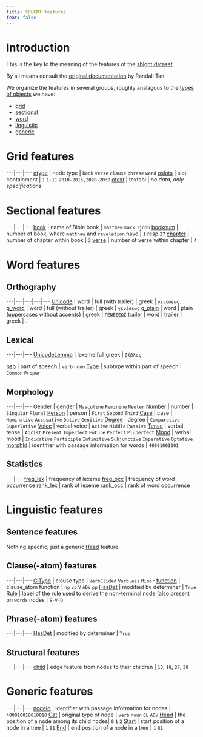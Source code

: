 ```yaml
---
title: SBLGNT features
feat: false
---
```


# Introduction
This is the key to the meaning of the features of the
[sblgnt dataset](/text-fabric-data/features/greek/sblgnt/0_home).

By all means consult the
[original documentation](https://github.com/biblicalhumanities/greek-new-testament/blob/master/syntax-trees/sblgnt/doc/SBLGNT%20Treebank%20Documentation.pdf)
by Randall Tan.

We organize the features in several groups, roughly analagous to the
[types of objects](otype)
we have:

* [grid](#grid-features)
* [sectional](#sectional-features)
* [word](#word-features)
* [linguistic](#linguistic-features)
* [generic](#generic-features)

# Grid features

---|---|---
[otype](otype) | node type | `book` `verse` `clause` `phrase` `word`
[oslots](oslots) | slot containment | `1` `1-11` `2010-2015,2020-2030`
[otext](otext) | textapi | *no data, only specifications*  

# Sectional features

---|---|---
[book](book) | name of Bible book | `matthew` `mark` `1john`
[booknum](booknum) | number of book, where `matthew` and `revelation` have | `1` resp `27`
[chapter](chapter) | number of chapter within book | `3`
[verse](verse) | number of verse within chapter | `4`


# Word features

## Orthography

---|---|---|---|---
[Unicode](Unicode) | word | full (with trailer) | greek | `γενέσεως. `
[g_word](g_word) | word | full (without trailer) | greek | `γενέσεως`
[g_plain](g_plain) | word | plain (uppercases without accents) | greek | `ΓΕΝΕΣΕΩΣ`
[trailer](trailer) | word | trailer | greek | `. ` 

## Lexical

---|---|---
[UnicodeLemma](UnicodeLemma) | lexeme full greek | `βίβλος`

[psp](psp) | part of speech | `verb` `noun`
[Type](Type) | subtype within part of speech | `Common` `Proper`

## Morphology

---|---|---
[Gender](Gender) |  gender       | `Masculine` `Feminine` `Neuter`
[Number](Number) |  number       | `Singular` `Plural`
[Person](Person) |  person       | `First` `Second` `Third`
[Case](Case) | case | `Nominative` `Accusative` `Dative` `Genitive`
[Degree](Degree) | degree | `Comparative` `Superlative`
[Voice](Voice) | verbal voice | `Active` `Middle` `Passive`
[Tense](Tense) | verbal tense | `Aorist` `Present` `Imperfect` `Future` `Perfect` `Pluperfect`
[Mood](Mood) | verbal mood | `Indicative` `Participle` `Infinitive` `Subjunctive` `Imperative` `Optative`
[morphId](morphId) | identifier with passage information for words | `40001001001`

## Statistics

---|---
[freq_lex](freq_lex) | frequency of lexeme
[freq_occ](freq_occ) | frequency of word occurrence
[rank_lex](rank_lex) | rank of lexeme
[rank_occ](rank_occ) | rank of word occurrence

# Linguistic features

## Sentence features

Nothing specific, just a generic [Head](Head) feature.

## Clause(-atom) features

---|---|---
[ClType](ClType) | clause type | `VerbElided` `Verbless` `Minor`
[function](function) | clause_atom function | `np` `vp` `V` `ADV` `pp`
[HasDet](function) | modified by determiner | `True`
[Rule](rule) | label of the rule used to derive the non-terminal node (also present on `wordx` nodes | `S-V-O`

## Phrase(-atom) features

---|---|---
[HasDet](function) | modified by determiner | `True`

## Structural features

---|---|---
[child](child) | edge feature from nodes to their children | `13`, `18`, `27`, `38`

# Generic features

---|---|---
[nodeId](nodeId) | identifier with passage information for nodes | `400010010010010`
[Cat](Cat) | original type of node | `verb` `noun` `CL` `ADV`
[Head](Head) | the position of a node among its child nodes| `0` `1` `2`
[Start](Start) | start position of a node in a tree | `1` `81`
[End](End) | end position of a node in a tree | `1` `81`
